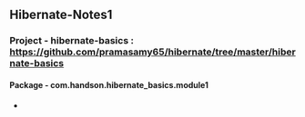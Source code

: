 ## Hibernate-Notes1

### Project - hibernate-basics : https://github.com/pramasamy65/hibernate/tree/master/hibernate-basics
#### Package - com.handson.hibernate_basics.module1
 * 
